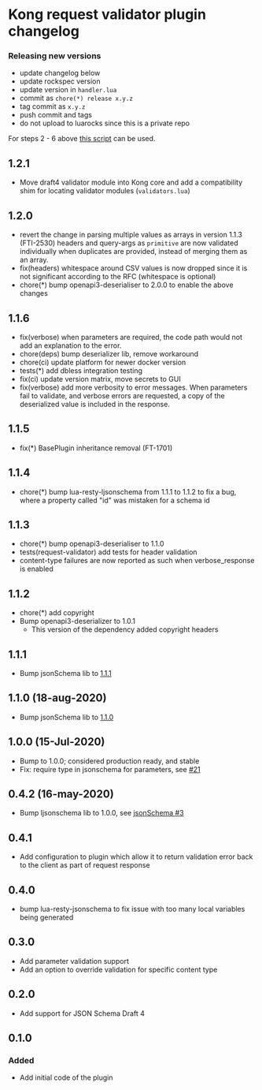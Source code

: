 # Kong request validator plugin changelog

### Releasing new versions

- update changelog below
- update rockspec version
- update version in `handler.lua`
- commit as `chore(*) release x.y.z`
- tag commit as `x.y.z`
- push commit and tags
- do not upload to luarocks since this is a private repo

For steps 2 - 6 above [this script](https://github.com/Kong/kong-ee/blob/master/scripts/bump-plugin) can be used.

## 1.2.1
- Move draft4 validator module into Kong core and add a compatibility shim for
  locating validator modules (`validators.lua`)

## 1.2.0

- revert the change in parsing multiple values as arrays in version 1.1.3 (FTI-2530)
  headers and query-args as `primitive` are now validated individually when
  duplicates are provided, instead of merging them as an array.
- fix(headers) whitespace around CSV values is now dropped since it is not
  significant according to the RFC (whitespace is optional)
- chore(*) bump openapi3-deserialiser to 2.0.0 to enable the above changes

## 1.1.6

- fix(verbose) when parameters are required, the code path would not add an
  explanation to the error.
- chore(deps) bump deserializer lib, remove workaround
- chore(ci) update platform for newer docker version
- tests(*) add dbless integration testing
- fix(ci) update version matrix, move secrets to GUI
- fix(verbose) add more verbosity to error messages. When parameters fail to
  validate, and verbose errors are requested, a copy of the deserialized value
  is included in the response.

## 1.1.5

- fix(*) BasePlugin inheritance removal (FT-1701)

## 1.1.4

- chore(*) bump lua-resty-ljsonschema from 1.1.1 to 1.1.2 to fix a bug, where a
  property called "id" was mistaken for a schema id

## 1.1.3

- chore(*) bump openapi3-deserialiser to 1.1.0
- tests(request-validator) add tests for header validation
- content-type failures are now reported as such when verbose_response is enabled

## 1.1.2

- chore(*) add copyright
- Bump openapi3-deserializer to 1.0.1
  - This version of the dependency added copyright headers

## 1.1.1

- Bump jsonSchema lib to [1.1.1][1.1.1-changelog]

## 1.1.0 (18-aug-2020)

- Bump jsonSchema lib to [1.1.0][1.1.0-changelog]

## 1.0.0 (15-Jul-2020)

- Bump to 1.0.0; considered production ready, and stable
- Fix: require type in jsonschema for parameters, see [#21][pr-21]

## 0.4.2 (16-may-2020)

- Bump ljsonschema lib to 1.0.0, see [jsonSchema #3][jsonschema-pr-3]

## 0.4.1

- Add configuration to plugin which allow it to return validation error back
  to the client as part of request response

## 0.4.0

- bump lua-resty-jsonschema to fix issue with too many local variables
  being generated

## 0.3.0

- Add parameter validation support
- Add an option to override validation for specific content type

## 0.2.0

- Add support for JSON Schema Draft 4

## 0.1.0

### Added

- Add initial code of the plugin

[jsonschema-pr-3]: https://github.com/Tieske/lua-resty-ljsonschema/pull/3
[pr-21]: https://github.com/Kong/kong-plugin-enterprise-request-validator/pull/21
[1.1.0-changelog]: https://github.com/Tieske/lua-resty-ljsonschema#110-18-aug-2020
[1.1.1-changelog]: https://github.com/Tieske/lua-resty-ljsonschema#111-28-oct-2020
